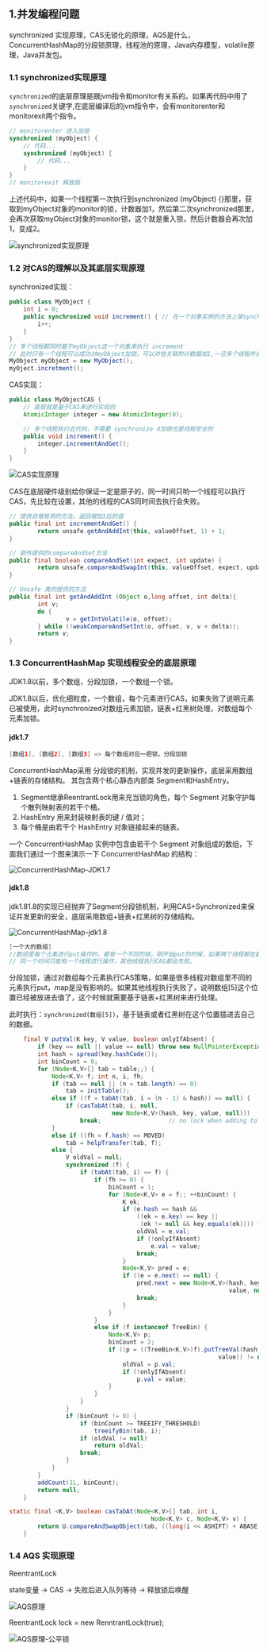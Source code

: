 ## 1.并发编程问题

synchronized 实现原理，CAS无锁化的原理，AQS是什么，ConcurrentHashMap的分段锁原理，线程池的原理，Java内存模型，volatile原理，Java并发包。

### 1.1 synchronized实现原理

`synchronized`的底层原理是跟jvm指令和monitor有关系的。如果再代码中用了`synchronized`关键字,在底层编译后的jvm指令中，会有monitorenter和monitorexit两个指令。

```java
// monitorenter 进入加锁
synchronized (myObject) {
    // 代码...
    synchronized (myObject) {
        // 代码...
    }
}
// monitorexit 释放锁
```

上述代码中，如果一个线程第一次执行到synchronized (myObject) {}那里，获取到myObject对象的monitor的锁，计数器加1，然后第二次synchronized那里，会再次获取myObject对象的monitor锁，这个就是重入锁，然后计数器会再次加1，变成2。

![synchronized实现原理](https://gitee.com/forge-logic/images-lib/raw/master/img/synchronized%E5%AE%9E%E7%8E%B0%E5%8E%9F%E7%90%86.png)

### 1.2 对CAS的理解以及其底层实现原理

synchronized实现：

```java
public class MyObject {
    int i = 0;
    public synchronized void increment() { // 在一个对象实例的方法上架synchronized
        i++;
    }
}
// 多个线程都同时基于myObject这一个对象来执行 increment
// 此时只有一个线程可以成功对myObject加锁，可以对他关联的计数器加1,一旦多个线程并发去进行synchronized加锁，就会导致线程串行化，效率并不是太高。
MyObject myObject = new MyObject();
myOject.incretment();
```

CAS实现：

```java
public class MyObjectCAS {
    // 底层就是基于CAS来进行实现的
    AtomicInteger integer = new AtomicInteger(0);

    // 多个线程执行此代码，不需要 synchronize d加锁也是线程安全的
    public void increment() {
        integer.incrementAndGet();
    }
}
```


![CAS实现原理](https://gitee.com/forge-logic/images-lib/raw/master/img/CAS%E5%AE%9E%E7%8E%B0%E5%8E%9F%E7%90%86.png)

CAS在底层硬件级别给你保证一定是原子的，同一时间只哟一个线程可以执行CAS，先比较在设置，其他的线程的CAS同时间去执行会失败。

```java
// 提供自增易用的方法，返回增加1后的值
public final int incrementAndGet() {
        return unsafe.getAndAddInt(this, valueOffset, 1) + 1;
}

// 额外提供的compareAndSet方法
public final boolean compareAndSet(int expect, int update) {
        return unsafe.compareAndSwapInt(this, valueOffset, expect, update);
}

// Unsafe 类的提供的方法
public final int getAndAddInt (Object o,long offset, int delta){
        int v;
        do {
                v = getIntVolatile(o, offset);
        } while (!weakCompareAndSetInt(o, offset, v, v + delta));
        return v;
}
```

### 1.3 ConcurrentHashMap 实现线程安全的底层原理

JDK1.8以前，多个数组，分段加锁，一个数组一个锁。

JDK1.8以后，优化细粒度，一个数组，每个元素进行CAS，如果失败了说明元素已被使用，此时synchronized对数组元素加锁，链表+红黑树处理，对数组每个元素加锁。

#### jdk1.7

```java
[数组1], [数组2], [数组3] => 每个数组对应一把锁，分段加锁
```

ConcurrentHashMap采用 分段锁的机制，实现并发的更新操作，底层采用数组+链表的存储结构。
 其包含两个核心静态内部类 Segment和HashEntry。

1. Segment继承ReentrantLock用来充当锁的角色，每个 Segment 对象守护每个散列映射表的若干个桶。
2. HashEntry 用来封装映射表的键 / 值对；
3. 每个桶是由若干个 HashEntry 对象链接起来的链表。

一个 ConcurrentHashMap 实例中包含由若干个 Segment 对象组成的数组，下面我们通过一个图来演示一下 ConcurrentHashMap 的结构：

![ConcurrentHashMap-JDK1.7](https://gitee.com/forge-logic/images-lib/raw/master/img/ConcurrentHashMap-JDK1.7.png)



#### jdk1.8

jdk1.81.8的实现已经抛弃了Segment分段锁机制，利用CAS+Synchronized来保证并发更新的安全，底层采用数组+链表+红黑树的存储结构。

![ConcurrentHashMap-jdk1.8](https://gitee.com/forge-logic/images-lib/raw/master/img/ConcurrentHashMap-jdk1.8.jpg)

```java
[一个大的数组]
//数组里每个元素进行put操作时，都有一个不同的锁。刚开始put的时候，如果两个线程都在数组[5]位置进行put，这个时候，对数组[5]这个位置进行put的时候，才去的CAS策略。
// 同一个时间只能有一个线程进行操作，其他线程执行CAS都会失败。
```

分段加锁，通过对数组每个元素执行CAS策略，如果是很多线程对数组里不同的元素执行put，map是没有影响的。如果其他线程执行失败了，说明数组[5]这个位置已经被放进去值了，这个时候就需要基于链表+红黑树来进行处理。

此时执行：`synchronized(数组[5])`，基于链表或者红黑树在这个位置插进去自己的数据。

```java
    final V putVal(K key, V value, boolean onlyIfAbsent) {
        if (key == null || value == null) throw new NullPointerException();
        int hash = spread(key.hashCode());
        int binCount = 0;
        for (Node<K,V>[] tab = table;;) {
            Node<K,V> f; int n, i, fh;
            if (tab == null || (n = tab.length) == 0)
                tab = initTable();
            else if ((f = tabAt(tab, i = (n - 1) & hash)) == null) {
                if (casTabAt(tab, i, null,
                             new Node<K,V>(hash, key, value, null)))
                    break;                   // no lock when adding to empty bin
            }
            else if ((fh = f.hash) == MOVED)
                tab = helpTransfer(tab, f);
            else {
                V oldVal = null;
                synchronized (f) {
                    if (tabAt(tab, i) == f) {
                        if (fh >= 0) {
                            binCount = 1;
                            for (Node<K,V> e = f;; ++binCount) {
                                K ek;
                                if (e.hash == hash &&
                                    ((ek = e.key) == key ||
                                     (ek != null && key.equals(ek)))) {
                                    oldVal = e.val;
                                    if (!onlyIfAbsent)
                                        e.val = value;
                                    break;
                                }
                                Node<K,V> pred = e;
                                if ((e = e.next) == null) {
                                    pred.next = new Node<K,V>(hash, key,
                                                              value, null);
                                    break;
                                }
                            }
                        }
                        else if (f instanceof TreeBin) {
                            Node<K,V> p;
                            binCount = 2;
                            if ((p = ((TreeBin<K,V>)f).putTreeVal(hash, key,
                                                           value)) != null) {
                                oldVal = p.val;
                                if (!onlyIfAbsent)
                                    p.val = value;
                            }
                        }
                    }
                }
                if (binCount != 0) {
                    if (binCount >= TREEIFY_THRESHOLD)
                        treeifyBin(tab, i);
                    if (oldVal != null)
                        return oldVal;
                    break;
                }
            }
        }
        addCount(1L, binCount);
        return null;
    }
```

```java
static final <K,V> boolean casTabAt(Node<K,V>[] tab, int i,
                                        Node<K,V> c, Node<K,V> v) {
        return U.compareAndSwapObject(tab, ((long)i << ASHIFT) + ABASE, c, v);
    }
```

### 1.4 AQS 实现原理

ReentrantLock

state变量 -> CAS -> 失败后进入队列等待 -> 释放锁后唤醒

![AQS原理](https://gitee.com/forge-logic/images-lib/raw/master/img/AQS%E5%8E%9F%E7%90%86.png)

ReentrantLock lock = new RenntrantLock(true);

![AQS原理-公平锁](https://gitee.com/forge-logic/images-lib/raw/master/img/AQS%E5%8E%9F%E7%90%86-%E5%85%AC%E5%B9%B3%E9%94%81.png)

